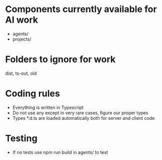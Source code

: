 # Components currently available for AI work
- agents/
- projects/

# Folders to ignore for work
dist, ts-out, old

# Coding rules
- Everything is written in Typescript
- Do not use any except in very rare cases, figure our proper types
- Types *.d.ts are loaded automatically both for server and client code

# Testing
- If no tests use npm run build in agents/ to test

